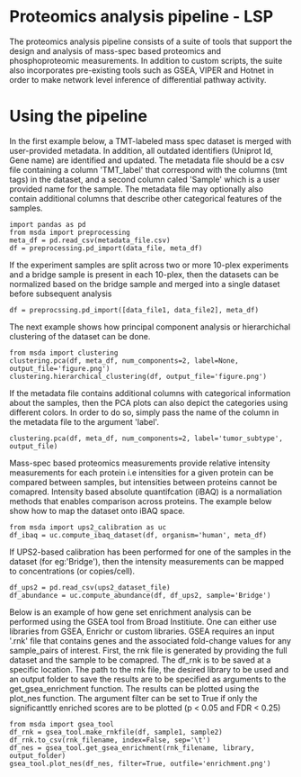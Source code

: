 # Proteomics analysis pipeline - LSP
The proteomics analysis pipeline consists of a suite of tools that support the design and analysis of mass-spec based proteomics and phosphoproteomic measurements. In addition to custom scripts, the suite also incorporates pre-existing tools such as GSEA, VIPER and Hotnet in order to make network level inference of differential pathway activity.

# Using the pipeline
In the first example below, a TMT-labeled mass spec dataset is merged with user-provided metadata.  In addition, all outdated identifiers (Uniprot Id, Gene name) are identified and updated. The metadata file should be a csv file containing a column 'TMT_label' that correspond with the columns (tmt tags) in the dataset, and a second column caled 'Sample' which is a user provided name for the sample. The metadata file may optionally also contain additional columns that describe other categorical features of the samples.
```
import pandas as pd
from msda import preprocessing
meta_df = pd.read_csv(metadata_file.csv)
df = preprocessing.pd_import(data_file, meta_df)
```
If the experiment samples are split across two or more 10-plex experiments and a bridge sample is present in each 10-plex, then the datasets can be normalized based on the bridge sample and merged into a single dataset before subsequent analysis
```
df = preprocssing.pd_import([data_file1, data_file2], meta_df)
```
The next example shows how principal component analysis or hierarchichal clustering of the dataset can be done. 
``` 
from msda import clustering
clustering.pca(df, meta_df, num_components=2, label=None, output_file='figure.png')
clustering.hierarchical_clustering(df, output_file='figure.png')
```
If the metadata file contains additional columns with categorical information about the samples, then the PCA plots can also depict the categories using different colors. In order to do so, simply pass the name of the column in the metadata file to the argument 'label'.
``` 
clustering.pca(df, meta_df, num_components=2, label='tumor_subtype', output_file)
```

Mass-spec based proteomics measurements provide relative intensity measurements for each protein i.e intensities for a given protein can be compared between samples, but intensities between proteins cannot be comapred. Intensity based absolute quantifcation (iBAQ) is a  normaliation methods that enables comparison across proteins. The example below show how to map the dataset onto iBAQ space.
```
from msda import ups2_calibration as uc
df_ibaq = uc.compute_ibaq_dataset(df, organism='human', meta_df)
```

If UPS2-based calibration has been performed for one of the samples in the dataset (for eg:'Bridge'), then the intensity measurements can be mapped to concentrations (or copies/cell).
```
df_ups2 = pd.read_csv(ups2_dataset_file)
df_abundance = uc.compute_abundance(df, df_ups2, sample='Bridge')
```

Below is an example of how gene set enrichment analysis can be performed using the GSEA tool from Broad Institiute. One can either use libraries from GSEA, Enrichr or custom libraries. GSEA requires an input '.rnk' file that contains genes and the associated fold-change values for any sample_pairs of interest. First, the rnk file is generated by providing the full dataset and the sample to be comapred. The df_rnk is to be saved at a specific location. The path to the rnk file, the desired library to be used and an output folder to save the results are to be specified as arguments to the get_gsea_enrichment function. The results can be plotted using the plot_nes function. The argument filter can be set to True if only the significanttly enriched scores are to be plotted (p < 0.05 and FDR < 0.25)
```
from msda import gsea_tool
df_rnk = gsea_tool.make_rnkfile(df, sample1, sample2)
df_rnk.to_csv(rnk_filename, index=False, sep='\t')
df_nes = gsea_tool.get_gsea_enrichment(rnk_filename, library, output_folder)
gsea_tool.plot_nes(df_nes, filter=True, outfile='enrichment.png')
```

